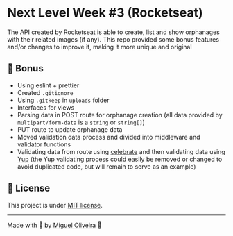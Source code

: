 # Next Level Week #3 (Rocketseat)

The API created by Rocketseat is able to create, list and show orphanages with their related images (if any). This repo provided some bonus features and/or changes to improve it, making it more unique and original

## 🎊 Bonus

* Using eslint + prettier
* Created `.gitignore`
* Using `.gitkeep` in `uploads` folder
* Interfaces for views
* Parsing data in POST route for orphanage creation (all data provided by `multipart/form-data` is a `string` or `string[]`)
* PUT route to update orphanage data
* Moved validation data process and divided into middleware and validator functions
* Validating data from route using [celebrate](https://github.com/arb/celebrate) and then validating data using [Yup](https://github.com/jquense/yup) (the Yup validating process could easily be removed or changed to avoid duplicated code, but will remain to serve as an example)

## 📝 License

This project is under [MIT license](/LICENSE).

---

Made with 💖 by [Miguel Oliveira](https://github.com/miguelsoliv) 👋
